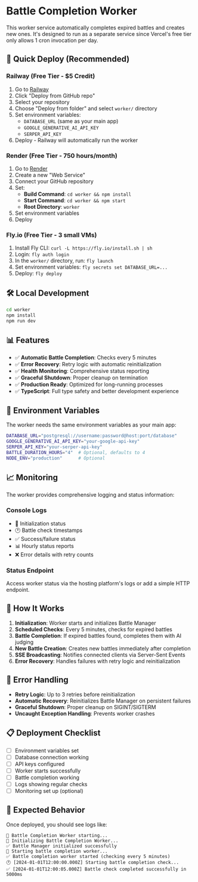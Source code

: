 # Battle Completion Worker

This worker service automatically completes expired battles and creates new ones. It's designed to run as a separate service since Vercel's free tier only allows 1 cron invocation per day.

## 🚀 Quick Deploy (Recommended)

### Railway (Free Tier - $5 Credit)
1. Go to [Railway](https://railway.app)
2. Click "Deploy from GitHub repo"
3. Select your repository
4. Choose "Deploy from folder" and select `worker/` directory
5. Set environment variables:
   - `DATABASE_URL` (same as your main app)
   - `GOOGLE_GENERATIVE_AI_API_KEY`
   - `SERPER_API_KEY`
6. Deploy - Railway will automatically run the worker

### Render (Free Tier - 750 hours/month)
1. Go to [Render](https://render.com)
2. Create a new "Web Service"
3. Connect your GitHub repository
4. Set:
   - **Build Command**: `cd worker && npm install`
   - **Start Command**: `cd worker && npm start`
   - **Root Directory**: `worker`
5. Set environment variables
6. Deploy

### Fly.io (Free Tier - 3 small VMs)
1. Install Fly CLI: `curl -L https://fly.io/install.sh | sh`
2. Login: `fly auth login`
3. In the `worker/` directory, run: `fly launch`
4. Set environment variables: `fly secrets set DATABASE_URL=...`
5. Deploy: `fly deploy`

## 🛠️ Local Development

```bash
cd worker
npm install
npm run dev
```

## 📊 Features

- ✅ **Automatic Battle Completion**: Checks every 5 minutes
- ✅ **Error Recovery**: Retry logic with automatic reinitialization
- ✅ **Health Monitoring**: Comprehensive status reporting
- ✅ **Graceful Shutdown**: Proper cleanup on termination
- ✅ **Production Ready**: Optimized for long-running processes
- ✅ **TypeScript**: Full type safety and better development experience

## 🔧 Environment Variables

The worker needs the same environment variables as your main app:

```bash
DATABASE_URL="postgresql://username:password@host:port/database"
GOOGLE_GENERATIVE_AI_API_KEY="your-google-api-key"
SERPER_API_KEY="your-serper-api-key"
BATTLE_DURATION_HOURS="4"  # Optional, defaults to 4
NODE_ENV="production"      # Optional
```

## 📈 Monitoring

The worker provides comprehensive logging and status information:

### Console Logs
- 🚀 Initialization status
- 🕐 Battle check timestamps
- ✅ Success/failure status
- 📊 Hourly status reports
- ❌ Error details with retry counts

### Status Endpoint
Access worker status via the hosting platform's logs or add a simple HTTP endpoint.

## 🔄 How It Works

1. **Initialization**: Worker starts and initializes Battle Manager
2. **Scheduled Checks**: Every 5 minutes, checks for expired battles
3. **Battle Completion**: If expired battles found, completes them with AI judging
4. **New Battle Creation**: Creates new battles immediately after completion
5. **SSE Broadcasting**: Notifies connected clients via Server-Sent Events
6. **Error Recovery**: Handles failures with retry logic and reinitialization

## 🚨 Error Handling

- **Retry Logic**: Up to 3 retries before reinitialization
- **Automatic Recovery**: Reinitializes Battle Manager on persistent failures
- **Graceful Shutdown**: Proper cleanup on SIGINT/SIGTERM
- **Uncaught Exception Handling**: Prevents worker crashes

## 📋 Deployment Checklist

- [ ] Environment variables set
- [ ] Database connection working
- [ ] API keys configured
- [ ] Worker starts successfully
- [ ] Battle completion working
- [ ] Logs showing regular checks
- [ ] Monitoring set up (optional)

## 🎯 Expected Behavior

Once deployed, you should see logs like:
```
🌟 Battle Completion Worker starting...
🚀 Initializing Battle Completion Worker...
✅ Battle Manager initialized successfully
🔄 Starting battle completion worker...
✅ Battle completion worker started (checking every 5 minutes)
🕐 [2024-01-01T12:00:00.000Z] Starting battle completion check...
✅ [2024-01-01T12:00:05.000Z] Battle check completed successfully in 5000ms
```
